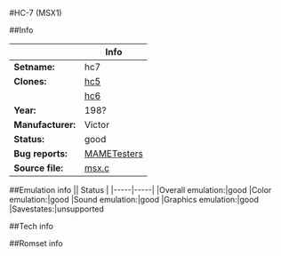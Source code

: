 #HC-7 (MSX1)

##Info

||Info|
|-----|-----|
|**Setname:**|hc7
|**Clones:**|[hc5](hc5.md)
||[hc6](hc6.md)
|**Year:**|198?
|**Manufacturer:**|Victor
|**Status:**|good
|**Bug reports:**|[MAMETesters](http://mametesters.org/view_all_set.php?type=1&temporary=y&search=msx.c)
|**Source file:**|[msx.c](https://github.com/mamedev/mame/blob/master/src/mess/drivers/msx.c)

##Emulation info
|| Status |
|-----|-----|
|Overall emulation:|good
|Color emulation:|good
|Sound emulation:|good
|Graphics emulation:|good
|Savestates:|unsupported

##Tech info

##Romset info

<!--- START OF EDITED COMMENT DO NOT TOUCH TEXT ABOVE-->
